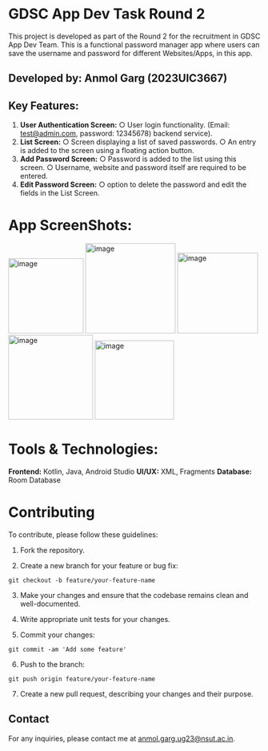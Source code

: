 # GDSC App Dev Task Round 2
This project is developed as part of the Round 2 for the recruitment in GDSC App Dev Team. 
This is a functional password manager app where users can save the username and password for different Websites/Apps, in this app.<br>

## Developed by: Anmol Garg (2023UIC3667)

## Key Features:
1. **User Authentication Screen:**
○ User login functionality. (Email: test@admin.com, password: 12345678)
backend service).
2. **List Screen:**
○ Screen displaying a list of saved passwords.
○ An entry is added to the screen using a floating action button.
4. **Add Password Screen:**
○ Password is added to the list using this screen.
○ Username, website and password itself are required to be entered.
5. **Edit Password Screen:**
○ option to delete the password and edit the fields in the List Screen.


# App ScreenShots:
<img width="150" alt="image" src="https://github.com/user-attachments/assets/4aa275f8-d24c-40ed-8f6b-5e8c9de05896">
<img width="180" alt="image" src="https://github.com/user-attachments/assets/4bdba43a-f404-4152-8b6e-731c2b803c50">
<img width="161" alt="image" src="https://github.com/user-attachments/assets/989ace73-b180-4f3c-b441-382413d7d194">
<img width="169" alt="image" src="https://github.com/user-attachments/assets/69f0f6ff-b305-4fa9-9fcb-6f52342acc63">
<img width="158" alt="image" src="https://github.com/user-attachments/assets/5a67e82b-c275-4825-8d71-1f50b479a042">


# Tools & Technologies:
**Frontend:** Kotlin, Java, Android Studio
**UI/UX:** XML, Fragments
**Database:** Room Database


# Contributing
To contribute, please follow these guidelines:

1. Fork the repository.

2. Create a new branch for your feature or bug fix:

`git checkout -b feature/your-feature-name`

3. Make your changes and ensure that the codebase remains clean and well-documented.

4. Write appropriate unit tests for your changes.

5. Commit your changes:

`git commit -am 'Add some feature'`

6. Push to the branch:

`git push origin feature/your-feature-name`

7. Create a new pull request, describing your changes and their purpose.

## Contact
For any inquiries, please contact me at [anmol.garg.ug23@nsut.ac.in](mailto:email@example.com).
